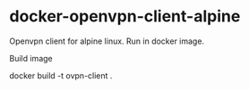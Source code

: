 # docker-openvpn-client-alpine

Openvpn client for alpine linux. Run in docker image.


Build image

docker build -t ovpn-client .
